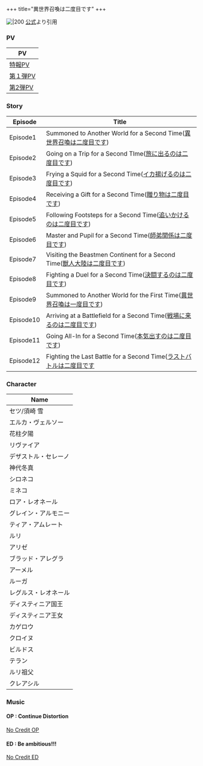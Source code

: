 +++
title="異世界召喚は二度目です"
+++

![|200](https://encrypted-tbn0.gstatic.com/images?q=tbn:ANd9GcSiBhlnhXqaOhDfZUe1fZ-8f5lu46x1AB-YRQ&s)
[公式](https://www.google.com/url?sa=i&url=https%3A%2F%2Fisenido.com%2F&psig=AOvVaw3I-eyv_VGYRk5bGVSsKgh4&ust=1720779920962000&source=images&cd=vfe&opi=89978449&ved=0CBEQjRxqFwoTCMjV1vTinocDFQAAAAAdAAAAABAE)より引用

### PV
| PV                                                   |
| ---------------------------------------------------- |
| [特報PV](https://www.youtube.com/watch?v=FNoriLaH0IM)  |
| [第１弾PV](https://www.youtube.com/watch?v=_0NDie93JmI) |
| [第2弾PV](https://www.youtube.com/watch?v=tUsIxVgibbE) |

### Story
| Episode   | Title                                                                                                                                                                                                                                                                                        |
| --------- | -------------------------------------------------------------------------------------------------------------------------------------------------------------------------------------------------------------------------------------------------------------------------------------------- |
| Episode1  | Summoned to Another World for a Second Time([異世界召喚は二度目です](https://isenido.com/story/%e7%95%b0%e4%b8%96%e7%95%8c%e5%8f%ac%e5%96%9a%e3%81%af%e4%ba%8c%e5%ba%a6%e7%9b%ae%e3%81%a7%e3%81%99/))                                                                                                   |
| Episode2  | Going on a Trip for a Second TIme([旅に出るのは二度目です](https://isenido.com/story/%e7%95%b0%e4%b8%96%e7%95%8c%e5%8f%ac%e5%96%9a%e3%81%af%e4%ba%8c%e5%ba%a6%e7%9b%ae%e3%81%a7%e3%81%99%e3%80%82%e7%ac%ac%e4%ba%8c%e8%a9%b1/))                                                                         |
| Episode3  | Frying a Squid for a Second Time([イカ揚げるのは二度目です](https://isenido.com/story/%e7%ac%ac%e4%b8%89%e8%a9%b1%e3%80%8e%e3%82%a4%e3%82%ab%e6%8f%9a%e3%81%92%e3%82%8b%e3%81%ae%e3%81%af%e4%ba%8c%e5%ba%a6%e7%9b%ae%e3%81%a7%e3%81%99%e3%80%8f/))                                                       |
| Episode4  | Receiving a Gift for a Second Time([贈り物は二度目です](https://isenido.com/story/%e7%ac%ac%e5%9b%9b%e8%a9%b1%e3%80%8e%e8%b4%88%e3%82%8a%e7%89%a9%e3%81%af%e4%ba%8c%e5%ba%a6%e7%9b%ae%e3%81%a7%e3%81%99%e3%80%8f/))                                                                                   |
| Episode5  | Following Footsteps for a Second Time([追いかけるのは二度目です](https://isenido.com/story/%e7%ac%ac%e4%ba%94%e8%a9%b1%e3%80%8e%e8%bf%bd%e3%81%84%e3%81%8b%e3%81%91%e3%82%8b%e3%81%ae%e3%81%af%e4%ba%8c%e5%ba%a6%e7%9b%ae%e3%81%a7%e3%81%99%e3%80%8f/))                                                  |
| Episode6  | Master and Pupil for a Second Time([師弟関係は二度目です](https://isenido.com/story/%e7%ac%ac%e5%85%ad%e8%a9%b1%e3%80%8e%e5%b8%ab%e5%bc%9f%e9%96%a2%e4%bf%82%e3%81%af%e4%ba%8c%e5%ba%a6%e7%9b%ae%e3%81%a7%e3%81%99%e3%80%8f/))                                                                         |
| Episode7  | Visiting the Beastmen Continent for a Second Time([獣人大陸は二度目です](https://isenido.com/story/%e7%ac%ac%e4%b8%83%e8%a9%b1%e3%80%8e%e7%8d%a3%e4%ba%ba%e5%a4%a7%e9%99%b8%e3%81%af%e4%ba%8c%e5%ba%a6%e7%9b%ae%e3%81%a7%e3%81%99%e3%80%8f/))                                                          |
| Episode8  | Fighting a Duel for a Second Time([決闘するのは二度目です](https://isenido.com/story/%e7%ac%ac%e5%85%ab%e8%a9%b1%e3%80%90%e6%b1%ba%e9%97%98%e3%81%99%e3%82%8b%e3%81%ae%e3%81%af%e4%ba%8c%e5%ba%a6%e7%9b%ae%e3%81%a7%e3%81%99%e3%80%91/))                                                                |
| Episode9  | Summoned to Another World for the First Time([異世界召喚は一度目です](https://isenido.com/story/%e7%ac%ac%e4%b9%9d%e8%a9%b1%e3%80%8e%e7%95%b0%e4%b8%96%e7%95%8c%e5%8f%ac%e5%96%9a%e3%81%af%e4%b8%80%e5%ba%a6%e7%9b%ae%e3%81%a7%e3%81%99%e3%80%8f/))                                                     |
| Episode10 | Arriving at a Battlefield for a Second Time([戦場に来るのは二度目です](https://isenido.com/story/%e7%ac%ac%e5%8d%81%e8%a9%b1%e3%80%8e%e6%88%a6%e5%a0%b4%e3%81%ab%e6%9d%a5%e3%82%8b%e3%81%ae%e3%81%af%e4%ba%8c%e5%ba%a6%e7%9b%ae%e3%81%a7%e3%81%99%e3%80%8f/))                                            |
| Episode11 | Going All-In for a Second Time([本気出すのは二度目です](https://isenido.com/story/%e7%ac%ac%e5%8d%81%e4%b8%80%e8%a9%b1%e3%80%8e%e6%9c%ac%e6%b0%97%e5%87%ba%e3%81%99%e3%81%ae%e3%81%af%e4%ba%8c%e5%ba%a6%e7%9b%ae%e3%81%a7%e3%81%99%e3%80%8f/))                                                          |
| Episode12 | Fighting the Last Battle for a Second Time([ラストバトルは二度目です](https://isenido.com/story/%e6%9c%80%e7%b5%82%e8%a9%b1%ef%bc%88%e7%ac%ac%e5%8d%81%e4%ba%8c%e8%a9%b1%ef%bc%89%e3%80%8e%e3%83%a9%e3%82%b9%e3%83%88%e3%83%90%e3%83%88%e3%83%ab%e3%81%af%e4%ba%8c%e5%ba%a6%e7%9b%ae%e3%81%a7%e3%81%99/) |

### Character
| Name       |
| ---------- |
| セツ/須崎 雪    |
| エルカ・ヴェルソー  |
| 花柱夕陽       |
| リヴァイア      |
| デザストル・セレーノ |
| 神代冬真       |
| シロネコ       |
| ミネコ        |
| ロア・レオネール   |
| グレイン・アルモニー |
| ティア・アムレート  |
| ルリ         |
| アリゼ        |
| ブラッド・アレグラ  |
| アーメル       |
| ルーガ        |
| レグルス・レオネール |
| ディスティニア国王  |
| ディスティニア王女  |
| カゲロウ       |
| クロイヌ       |
| ビルドス       |
| テラン        |
| ルリ祖父       |
| クレアシル      |

### Music
#### OP : Continue Distortion
[No Credit OP](https://seiyaworld.github.io/video01/isekainidome_op.mp4)

#### ED : Be ambitious!!!
[No Credit ED](https://seiyaworld.github.io/video01/isekainidome_ed.mp4)
